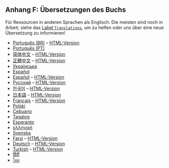 ## Anhang F: Übersetzungen des Buchs

Für Ressourcen in anderen Sprachen als Englisch. Die meisten sind noch in
Arbeit; siehe das [Label `Translations`][label], um zu helfen oder uns über
eine neue Übersetzung zu informieren!

[label]: https://github.com/rust-lang/book/issues?q=is%3Aopen+is%3Aissue+label%3ATranslations

- [Português (BR)](https://github.com/rust-br/rust-book-pt-br)
  &ndash; [HTML-Version](https://rust-br.github.io/rust-book-pt-br/)
- [Português (PT)](https://github.com/nunojesus/rust-book-pt-pt)
- [简体中文](https://github.com/KaiserY/trpl-zh-cn)
  &ndash; [HTML-Version](https://kaisery.github.io/trpl-zh-cn/)
- [正體中文](https://github.com/rust-tw/book-tw)
  &ndash; [HTML-Version](https://rust-lang.tw/book-tw/)
- [Українська](https://github.com/pavloslav/rust-book-uk-ua)
- [Español](https://github.com/thecodix/book) 
- [Español](https://github.com/ManRR/rust-book-es)
  &ndash; [HTML-Version](https://doc.rust-lang.ru/book/)
- [Русский](https://github.com/rust-lang-ru/book)
  &ndash; [HTML-Version](https://doc.rust-lang.ru/book/)
- [한국어](https://github.com/rinthel/rust-lang-book-ko)
  &ndash; [HTML-Version](https://rinthel.github.io/rust-lang-book-ko/)
- [日本語](https://github.com/rust-lang-ja/book-ja)
  &ndash; [HTML-Version](https://doc.rust-jp.rs/book/second-edition/)
- [Français](https://github.com/Jimskapt/rust-book-fr)
  &ndash; [HTML-Version](https://jimskapt.github.io/rust-book-fr/)
- [Polski](https://github.com/paytchoo/book-pl)
- [Cebuano](https://github.com/agentzero1/book)
- [Tagalog](https://github.com/josephace135/book)
- [Esperanto](https://github.com/psychoslave/Rust-libro)
- [ελληνική](https://github.com/TChatzigiannakis/rust-book-greek)
- [Svenska](https://github.com/sebras/book)
- [Farsi](https://github.com/pomokhtari/rust-book-fa)
  &ndash; [HTML-Version](https://pouriamokhtari.ir/rust-book-fa/)
- [Deutsch](https://github.com/rust-lang-de/rustbook-de)
  &ndash; [HTML-Version](https://rust-lang-de.github.io/rustbook-de/)
- [Turkish](https://github.com/RustDili/dokuman/tree/master/ceviriler)
  &ndash; [HTML-Version](https://rustdili.github.io/)
- [हिंदी](https://github.com/venkatarun95/rust-book-hindi)
- [ไทย](https://github.com/rust-lang-th/book-th)
